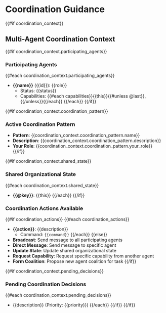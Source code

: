 # Coordination Guidance

{{#if coordination_context}}
## Multi-Agent Coordination Context

{{#if coordination_context.participating_agents}}
### Participating Agents
{{#each coordination_context.participating_agents}}
- **{{name}}** ({{id}}): {{role}}
  - Status: {{status}}
  - Capabilities: {{#each capabilities}}{{this}}{{#unless @last}}, {{/unless}}{{/each}}
{{/each}}
{{/if}}

{{#if coordination_context.coordination_pattern}}
### Active Coordination Pattern
- **Pattern**: {{coordination_context.coordination_pattern.name}}
- **Description**: {{coordination_context.coordination_pattern.description}}
- **Your Role**: {{coordination_context.coordination_pattern.your_role}}
{{/if}}

{{#if coordination_context.shared_state}}
### Shared Organizational State
{{#each coordination_context.shared_state}}
- **{{@key}}**: {{this}}
{{/each}}
{{/if}}

### Coordination Actions Available
{{#if coordination_actions}}
{{#each coordination_actions}}
- **{{action}}**: {{description}}
  - Command: `{{command}}`
{{/each}}
{{else}}
- **Broadcast**: Send message to all participating agents
- **Direct Message**: Send message to specific agent
- **Update State**: Update shared organizational state
- **Request Capability**: Request specific capability from another agent
- **Form Coalition**: Propose new agent coalition for task
{{/if}}

{{#if coordination_context.pending_decisions}}
### Pending Coordination Decisions
{{#each coordination_context.pending_decisions}}
- {{description}} (Priority: {{priority}})
{{/each}}
{{/if}}
{{/if}}